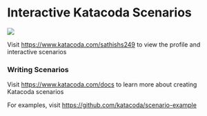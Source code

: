 # Interactive Katacoda Scenarios

[![](http://shields.katacoda.com/katacoda/sathishs249/count.svg)](https://www.katacoda.com/sathishs249 "Get your profile on Katacoda.com")

Visit https://www.katacoda.com/sathishs249 to view the profile and interactive scenarios

### Writing Scenarios
Visit https://www.katacoda.com/docs to learn more about creating Katacoda scenarios

For examples, visit https://github.com/katacoda/scenario-example
